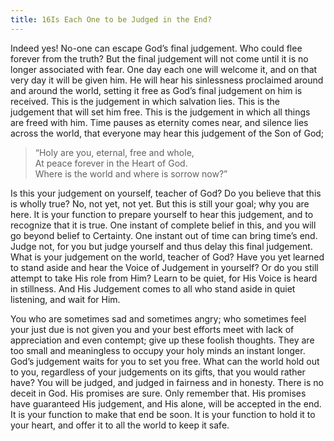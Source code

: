 ```yaml
---
title: 16Is Each One to be Judged in the End?
---
```


Indeed yes! No-one can escape God’s final judgement. Who could flee
forever from the truth? But the final judgement will not come until it
is no longer associated with fear. One day each one will welcome it, and
on that very day it will be given him. He will hear his sinlessness
proclaimed around and around the world, setting it free as God’s final
judgement on him is received. This is the judgement in which salvation
lies. This is the judgement that will set him free. This is the judgement
in which all things are freed with him. Time pauses as eternity comes
near, and silence lies across the world, that everyone may hear this
judgement of the Son of God;

> “Holy are you, eternal, free and whole,<br/>
> At peace forever in the Heart of God.<br/>
> Where is the world and where is sorrow now?”

Is this your judgement on yourself, teacher of God? Do you believe that
this is wholly true? No, not yet, not yet. But this is still your goal;
why you are here. It is your function to prepare yourself to hear this
judgement, and to recognize that it is true. One instant of complete
belief in this, and you will go beyond belief to Certainty. One instant
out of time can bring time’s end. Judge not, for you but judge yourself
and thus delay this final judgement. What is your judgement on the
world, teacher of God? Have you yet learned to stand aside and hear the
Voice of Judgement in yourself? Or do you still attempt to take His role
from Him? Learn to be quiet, for His Voice is heard in stillness. And
His Judgement comes to all who stand aside in quiet listening, and wait
for Him.

You who are sometimes sad and sometimes angry; who sometimes feel your
just due is not given you and your best efforts meet with lack of
appreciation and even contempt; give up these foolish thoughts. They are
too small and meaningless to occupy your holy minds an instant longer.
God’s judgement waits for you to set you free. What can the world hold
out to you, regardless of your judgements on its gifts, that you would
rather have? You will be judged, and judged in fairness and in honesty.
There is no deceit in God. His promises are sure. Only remember that.
His promises have guaranteed His judgement, and His alone, will be
accepted in the end. It is your function to make that end be soon. It is
your function to hold it to your heart, and offer it to all the world to
keep it safe.

